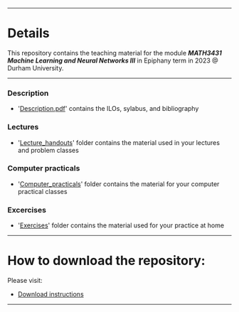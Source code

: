 <!-- -------------------------------------------------------------------------------- -->

<!-- Copyright 2023 Georgios Karagiannis -->

<!-- georgios.karagiannis@durham.ac.uk -->
<!-- Associate Professor -->
<!-- Department of Mathematical Sciences, Durham University, Durham,  UK  -->

<!-- This file is part of Machine_Learning_and_Neural_Networks_III_Epiphany_2024 -->
<!-- which is the material of the course -->
<!-- MATH3431 Machine Learning and Neural Networks III -->
<!-- Epiphany term -->
<!-- taught by Georgios P. Katagiannis in the Department of Mathematical Sciences   -->
<!-- in the University of Durham  in Epiphany term in 2023 -->

<!-- Machine_Learning_and_Neural_Networks_III_Epiphany_2024 is free software: -->
<!-- you can redistribute it and/or modify it-->
<!-- under the terms of the GNU General Public License as published by -->
<!-- the Free Software Foundation version 3 of the License. -->

<!-- Machine_Learning_and_Neural_Networks_III_Epiphany_2024 is distributed ->
<!-- in the hope that it will be useful, -->
<!-- but WITHOUT ANY WARRANTY; without even the implied warranty of -->
<!-- MERCHANTABILITY or FITNESS FOR A PARTICULAR PURPOSE.  See the -->
<!-- GNU General Public License for more details. -->

<!-- You should have received a copy of the GNU General Public License -->
<!-- along with Machine_Learning_and_Neural_Networks_III_Epiphany_2024 -->
<!-- If not, see <http://www.gnu.org/licenses/>. -->

<!-- -------------------------------------------------------------------------------- -->


------------------------------------------------------------------------

# Details

This repository contains the teaching material for the module ***MATH3431 Machine Learning and Neural Networks III*** in Epiphany term in 2023 @ Durham University.

------------------------------------------------------------------------

### Description

-   '[Description.pdf](https://github.com/georgios-stats/Machine_Learning_and_Neural_Networks_III_Epiphany_2024/blob/master/Description.pdf)' contains the ILOs, sylabus, and bibliography

### Lectures

-   '[Lecture_handouts](https://github.com/georgios-stats/Machine_Learning_and_Neural_Networks_III_Epiphany_2024/tree/main/Lecture_handouts#details-about-lecture-material)' folder contains the material used in your lectures and problem classes

### Computer practicals

-   '[Computer_practicals](https://github.com/georgios-stats/Machine_Learning_and_Neural_Networks_III_Epiphany_2024/tree/main/Computer_practical#aim)' folder contains the material for your computer practical classes

### Excercises

-   '[Exercises](https://github.com/georgios-stats/Machine_Learning_and_Neural_Networks_III_Epiphany_2024/tree/main/Exercises#details-about-exercise-material)' folder contains the material used for your practice at home

<!--
### Additional reading material

-   '[Additional reading material](https://github.com/georgios-stats/Machine_Learning_and_Neural_Networks_III_Epiphany_2024/tree/main/Additional_reading_material#additional-reading-material)' folder contains the additional reading material that students at Level IV and master level are required to independently study.
-->

<!--
### Web-applets

-   '[Shiny_applets](https://github.com/georgios-stats/Machine_Learning_and_Neural_Networks_III_Epiphany_2024/tree/master/Shiny_applets#shiny-applets)' folder contains the source code of the web applets used in the lectures.
-->

<!--
### Interesting videos  

- ***Dennis Lindley is interviewed by Tony O'Hagan about Bayesian Stats @RSS:***  
***Topics:*** Bayesian stats foundations, subjectivism, inference; How it Bayesain stats were developed.

     [<img src="https://img.youtube.com/vi/cgclGi8yEu4/0.jpg" alt="drawing" width="100"/>](https://www.youtube.com/watch?v=cgclGi8yEu4)

-->

------------------------------------------------------------------------

# How to download the repository:  

Please visit:  

+ [Download instructions](https://github.com/georgios-stats/Machine_Learning_and_Neural_Networks_III_Epiphany_2024/blob/main/Download_instructions.md#how-to-download-and-use-it)


------------------------------------------------------------------------


